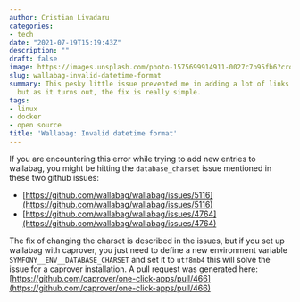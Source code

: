 ```yaml
---
author: Cristian Livadaru
categories:
- tech
date: "2021-07-19T15:19:43Z"
description: ""
draft: false
image: https://images.unsplash.com/photo-1575699914911-0027c7b95fb6?crop=entropy&cs=tinysrgb&fit=max&fm=jpg&ixid=MnwxMTc3M3wwfDF8c2VhcmNofDJ8fEthbmdhcm9vfGVufDB8fHx8MTYyNjcxNTEwMA&ixlib=rb-1.2.1&q=80&w=2000
slug: wallabag-invalid-datetime-format
summary: This pesky little issue prevented me in adding a lot of links to wallabag,
  but as it turns out, the fix is really simple.
tags:
- linux
- docker
- open source
title: 'Wallabag: Invalid datetime format'
---
```



If you are encountering this error while trying to add new entries to wallabag, you might be hitting the `database_charset` issue mentioned in these two github issues:

* [https://github.com/wallabag/wallabag/issues/5116](https://github.com/wallabag/wallabag/issues/5116)
* [https://github.com/wallabag/wallabag/issues/4764](https://github.com/wallabag/wallabag/issues/4764)

The fix of changing the charset is described in the issues, but if you set up wallabag with caprover, you just need to define a new environment variable `SYMFONY__ENV__DATABASE_CHARSET` and set it to `utf8mb4` this will solve the issue for a caprover installation. A pull request was generated here: [https://github.com/caprover/one-click-apps/pull/466](https://github.com/caprover/one-click-apps/pull/466)

